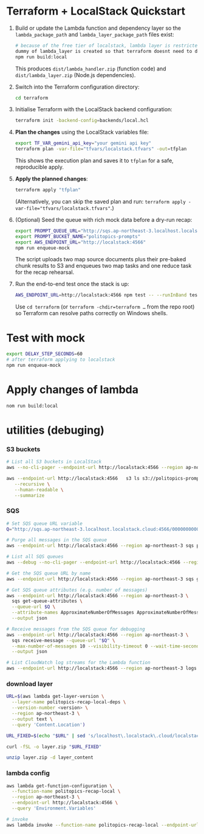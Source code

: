 # Terraform + LocalStack Quickstart

1. Build or update the Lambda function and dependency layer so the `lambda_package_path` and `lambda_layer_package_path` files exist:

   ```bash
   # because of the free tier of localstack, lambda layer is restricted to create so this script copy # node_modules to the same directory of source code (lambda function)
   dummy of lambda_layer is created so that terraform doesnt need to distinguish local and remote.
   npm run build:local
   ```

   This produces `dist/lambda_handler.zip` (function code) and `dist/lambda_layer.zip` (Node.js dependencies).

2. Switch into the Terraform configuration directory:

   ```bash
   cd terraform
   ```

3. Initialise Terraform with the LocalStack backend configuration:

   ```bash
   terraform init -backend-config=backends/local.hcl
   ```

4. **Plan the changes** using the LocalStack variables file:

   ```bash
   export TF_VAR_gemini_api_key="your gemini api key"
   terraform plan -var-file="tfvars/localstack.tfvars" -out=tfplan
   ```

   This shows the execution plan and saves it to `tfplan` for a safe, reproducible apply.

5. **Apply the planned changes**:

   ```bash
   terraform apply "tfplan"
   ```

   (Alternatively, you can skip the saved plan and run:
   `terraform apply -var-file="tfvars/localstack.tfvars"`.)

6. (Optional) Seed the queue with rich mock data before a dry-run recap:

   ```bash
   export PROMPT_QUEUE_URL="http://sqs.ap-northeast-3.localhost.localstack.cloud:4566/000000000000/politopics-recap-queue"
   export PROMPT_BUCKET_NAME="politopics-prompts"
   export AWS_ENDPOINT_URL="http://localstack:4566"
   npm run enqueue-mock
   ```

   The script uploads two map source documents plus their pre-baked chunk results to S3 and enqueues two map tasks and one reduce task for the recap rehearsal.

7. Run the end-to-end test once the stack is up:

   ```bash
   AWS_ENDPOINT_URL=http://localstack:4566 npm test -- --runInBand tests/integration/fullflow.localstack.test.ts
   ```

   Use `cd terraform` (or `terraform -chdir=terraform …` from the repo root) so Terraform can resolve paths correctly on Windows shells.

# Test with mock

```bash
export DELAY_STEP_SECONDS=60
# after terraform applying to localstack
npm run enqueue-mock
```

# Apply changes of lambda

```bash
nom run build:local
```

# utilities (debuging)

### S3 buckets

```bash
# List all S3 buckets in LocalStack
aws --no-cli-pager --endpoint-url http://localstack:4566 --region ap-northeast-3 s3api list-buckets

aws --endpoint-url http://localstack:4566   s3 ls s3://politopics-prompts/demo/<path> \
   --recursive \
   --human-readable \
   --summarize
```

### SQS

```bash
# Set SQS queue URL variable
Q="http://sqs.ap-northeast-3.localhost.localstack.cloud:4566/000000000000/politopics-recap-queue"

# Purge all messages in the SQS queue
aws --endpoint-url http://localstack:4566 --region ap-northeast-3 sqs purge-queue --queue-url "$Q"

# List all SQS queues
aws --debug --no-cli-pager --endpoint-url http://localstack:4566 --region ap-northeast-3 sqs list-queues

# Get the SQS queue URL by name
aws --endpoint-url http://localstack:4566 --region ap-northeast-3 sqs get-queue-url --queue-name politopics-recap-queue

# Get SQS queue attributes (e.g. number of messages)
aws --endpoint-url http://localstack:4566 --region ap-northeast-3 \
  sqs get-queue-attributes \
  --queue-url $Q \
  --attribute-names ApproximateNumberOfMessages ApproximateNumberOfMessagesNotVisible \
  --output json

# Receive messages from the SQS queue for debugging
aws --endpoint-url http://localstack:4566 --region ap-northeast-3 \
  sqs receive-message --queue-url "$Q" \
  --max-number-of-messages 10 --visibility-timeout 0 --wait-time-seconds 3 \
  --output json

# List CloudWatch log streams for the Lambda function
aws --endpoint-url http://localstack:4566 --region ap-northeast-3 logs describe-log-streams --log-group-name "/aws/lambda/politopics-recap-local"
```

### download layer

```bash
URL=$(aws lambda get-layer-version \
  --layer-name politopics-recap-local-deps \
  --version-number <version> \
  --region ap-northeast-3 \
  --output text \
  --query 'Content.Location')

URL_FIXED=$(echo "$URL" | sed 's/localhost\.localstack\.cloud/localstack/')

curl -fSL -o layer.zip "$URL_FIXED"

unzip layer.zip -d layer_content
```

### lambda config

```bash
aws lambda get-function-configuration \
  --function-name politopics-recap-local \
  --region ap-northeast-3 \
  --endpoint-url http://localstack:4566 \
  --query 'Environment.Variables'

# invoke
aws lambda invoke --function-name politopics-recap-local --endpoint-url http://localstack:4566 --region ap-northeast-3 out.json
```
